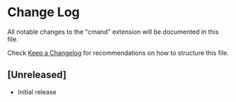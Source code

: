 # Change Log

All notable changes to the "cmand" extension will be documented in this file.

Check [Keep a Changelog](http://keepachangelog.com/) for recommendations on how to structure this file.

## [Unreleased]

- Initial release